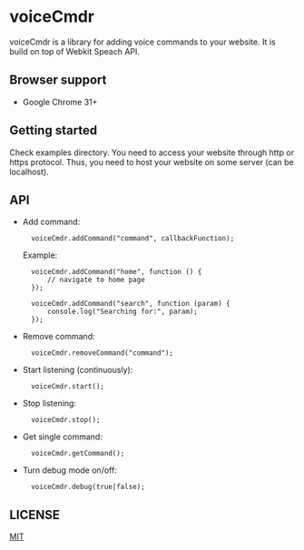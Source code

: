 # voiceCmdr
voiceCmdr is a library for adding voice commands to your website. It is build on top of Webkit Speach API.

## Browser support

* Google Chrome 31+

## Getting started

Check examples directory. You need to access your website through http or https protocol. Thus, you need to host your website on some server (can be localhost). 

## API

* Add command:

		voiceCmdr.addCommand("command", callbackFunction);

	Example:

		voiceCmdr.addCommand("home", function () {
			// navigate to home page
		});
		
		voiceCmdr.addCommand("search", function (param) {
			console.log("Searching for:", param);
		});	

* Remove command:

		voiceCmdr.removeCommand("command");

* Start listening (continuously):

		voiceCmdr.start();

* Stop listening:

		voiceCmdr.stop();

* Get single command:

		voiceCmdr.getCommand();

* Turn debug mode on/off:

		voiceCmdr.debug(true|false);
	
## LICENSE
[MIT](http://www.opensource.org/licenses/mit-license.php)